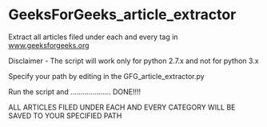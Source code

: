 GeeksForGeeks_article_extractor
===============================



Extract all articles filed under each and every tag in www.geeksforgeeks.org


Disclaimer - The script will work only for python 2.7.x and not for python 3.x


Specify your path by editing in the GFG_article_extractor.py 


Run the script and .................... DONE!!!! 



ALL ARTICLES FILED UNDER EACH AND EVERY CATEGORY WILL BE SAVED TO YOUR SPECIFIED PATH





